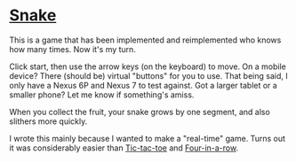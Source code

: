 [Snake](https://chuynh18.github.io/snake/)
=====

This is a game that has been implemented and reimplemented who knows how many times.  Now it's my turn.

Click start, then use the arrow keys (on the keyboard) to move.  On a mobile device?  There (should be) virtual "buttons" for you to use.  That being said, I only have a Nexus 6P and Nexus 7 to test against.  Got a larger tablet or a smaller phone?  Let me know if something's amiss.

When you collect the fruit, your snake grows by one segment, and also slithers more quickly.

I wrote this mainly because I wanted to make a "real-time" game.  Turns out it was considerably easier than [Tic-tac-toe](https://github.com/chuynh18/tictactoe/) and [Four-in-a-row](https://github.com/chuynh18/fourinarow/).